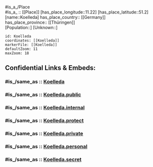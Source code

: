 ﻿---
confidential: public
isDeleted: false
location:
- 51.2
- 11.22
mapmarker: city
mapzoom:
- 7
- 12
SpocWebEntityId: 31737
tags:
- geo/City
type: City
---

#is_a_/Place  
#is_a_ :: [[Place]] 
[has_place_longitude::11.22] 
[has_place_latitude::51.2] 
[name::Koelleda] 
has_place_country:: [[Germany]]  
has_place_province:: [[Thüringen]]  
[Population::] 
[Unknown::] 


```leaflet
id: Koelleda
coordinates: [[Koelleda]] 
markerFile: [[Koelleda]] 
defaultZoom: 11 
maxZoom: 18
```


## Confidential Links & Embeds: 

### #is_/same_as :: [Koelleda](/_Standards/Earth/Continent/Europe/Europe~Central/Germany/Germany~East/Thüringen/counties~TH/Sömmerda/cities~Sömmerda/Kölleda/City/Koelleda.md) 

### #is_/same_as :: [Koelleda.public](/_public/Earth/Continent/Europe/Europe~Central/Germany/Germany~East/Thüringen/counties~TH/Sömmerda/cities~Sömmerda/Kölleda/City/Koelleda.public.md) 

### #is_/same_as :: [Koelleda.internal](/_internal/Earth/Continent/Europe/Europe~Central/Germany/Germany~East/Thüringen/counties~TH/Sömmerda/cities~Sömmerda/Kölleda/City/Koelleda.internal.md) 

### #is_/same_as :: [Koelleda.protect](/_protect/Earth/Continent/Europe/Europe~Central/Germany/Germany~East/Thüringen/counties~TH/Sömmerda/cities~Sömmerda/Kölleda/City/Koelleda.protect.md) 

### #is_/same_as :: [Koelleda.private](/_private/Earth/Continent/Europe/Europe~Central/Germany/Germany~East/Thüringen/counties~TH/Sömmerda/cities~Sömmerda/Kölleda/City/Koelleda.private.md) 

### #is_/same_as :: [Koelleda.personal](/_personal/Earth/Continent/Europe/Europe~Central/Germany/Germany~East/Thüringen/counties~TH/Sömmerda/cities~Sömmerda/Kölleda/City/Koelleda.personal.md) 

### #is_/same_as :: [Koelleda.secret](/_secret/Earth/Continent/Europe/Europe~Central/Germany/Germany~East/Thüringen/counties~TH/Sömmerda/cities~Sömmerda/Kölleda/City/Koelleda.secret.md)

